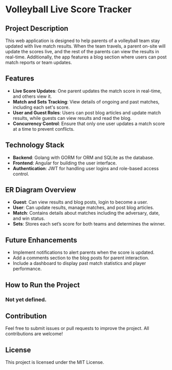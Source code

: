 # Volleyball Live Score Tracker

## Project Description
This web application is designed to help parents of a volleyball team stay updated with live match results. When the team travels, a parent on-site will update the scores live, and the rest of the parents can view the results in real-time. Additionally, the app features a blog section where users can post match reports or team updates.

## Features
- **Live Score Updates**: One parent updates the match score in real-time, and others view it.
- **Match and Sets Tracking**: View details of ongoing and past matches, including each set's score.
- **User and Guest Roles**: Users can post blog articles and update match results, while guests can view results and read the blog.
- **Concurrency Control**: Ensure that only one user updates a match score at a time to prevent conflicts.

## Technology Stack
- **Backend**: Golang with GORM for ORM and SQLite as the database.
- **Frontend**: Angular for building the user interface.
- **Authentication**: JWT for handling user logins and role-based access control.
  
## ER Diagram Overview
- **Guest**: Can view results and blog posts, login to become a user.
- **User**: Can update results, manage matches, and post blog articles.
- **Match**: Contains details about matches including the adversary, date, and win status.
- **Sets**: Stores each set’s score for both teams and determines the winner.
  
## Future Enhancements
- Implement notifications to alert parents when the score is updated.
- Add a comments section to the blog posts for parent interaction.
- Include a dashboard to display past match statistics and player performance.

## How to Run the Project
### Not yet defined.

## Contribution
Feel free to submit issues or pull requests to improve the project. All contributions are welcome!

## License
This project is licensed under the MIT License.

